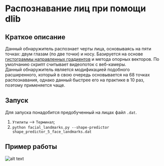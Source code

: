# Распознавание лиц при помощи dlib

## Краткое описание

Данный обнаружитель распознает черты лица, основываясь на пяти точках: двум глазам (по две точки) и носу. Базируется на основе [гистограммы направленных градиентов](https://ru.wikipedia.org/wiki/%D0%93%D0%B8%D1%81%D1%82%D0%BE%D0%B3%D1%80%D0%B0%D0%BC%D0%BC%D0%B0_%D0%BD%D0%B0%D0%BF%D1%80%D0%B0%D0%B2%D0%BB%D0%B5%D0%BD%D0%BD%D1%8B%D1%85_%D0%B3%D1%80%D0%B0%D0%B4%D0%B8%D0%B5%D0%BD%D1%82%D0%BE%D0%B2) и метода опорных векторов.
По умолчанию скрипт считывает видеопоток с веб-камеры.     
Данный обнаружитель является модификацией подобного расширенного, который в свою очередь основывается на 68 точках распознавания, однако данный быстрее его на практике в 10 раз, поэтому применяется чаще.

## Запуск
Для запуска понадобится предобученный на лицах файл `.dat`.      
1. `Утилиты` --> `Терминал`;      
2. `python facial_landmarks.py --shape-predictor shape_predictor_5_face_landmarks.dat`

## Пример работы    
![alt text](https://github.com/andreqwert/Opencv_projects/imgs/ex1.png)
